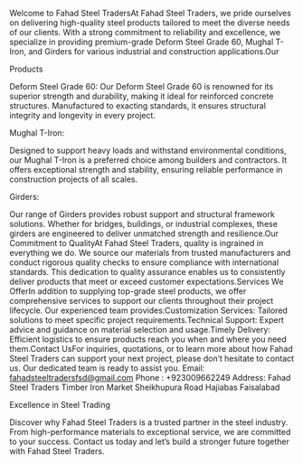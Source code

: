 Welcome to Fahad Steel TradersAt Fahad Steel Traders, we pride ourselves on delivering high-quality steel products tailored to meet the diverse needs of our clients. With a strong commitment to reliability and excellence, we specialize in providing premium-grade Deform Steel Grade 60, Mughal T-Iron, and Girders for various industrial and construction applications.Our 

Products

Deform Steel Grade 60: Our Deform Steel Grade 60 is renowned for its superior strength and durability, making it ideal for reinforced concrete structures. Manufactured to exacting standards, it ensures structural integrity and longevity in every project.

Mughal T-Iron: 

Designed to support heavy loads and withstand environmental conditions, our Mughal T-Iron is a preferred choice among builders and contractors. It offers exceptional strength and stability, ensuring reliable performance in construction projects of all scales.

Girders: 

Our range of Girders provides robust support and structural framework solutions. Whether for bridges, buildings, or industrial complexes, these girders are engineered to deliver unmatched strength and resilience.Our Commitment to QualityAt Fahad Steel Traders, quality is ingrained in everything we do. We source our materials from trusted manufacturers and conduct rigorous quality checks to ensure compliance with international standards. This dedication to quality assurance enables us to consistently deliver products that meet or exceed customer expectations.Services We OfferIn addition to supplying top-grade steel products, we offer comprehensive services to support our clients throughout their project lifecycle. Our experienced team provides:Customization Services: Tailored solutions to meet specific project requirements.Technical Support: Expert advice and guidance on material selection and usage.Timely Delivery: Efficient logistics to ensure products reach you when and where you need them.Contact UsFor inquiries, quotations, or to learn more about how Fahad Steel Traders can support your next project, please don’t hesitate to contact us. Our dedicated team is ready to assist you.
Email: fahadsteeltradersfsd@gmail.com 
Phone : +923009662249 
Address: Fahad Steel Traders Timber Iron Market Sheikhupura Road Hajiabas Faisalabad 

Excellence in Steel Trading

Discover why Fahad Steel Traders is a trusted partner in the steel industry. From high-performance materials to exceptional service, we are committed to your success. Contact us today and let’s build a stronger future together with Fahad Steel Traders.
